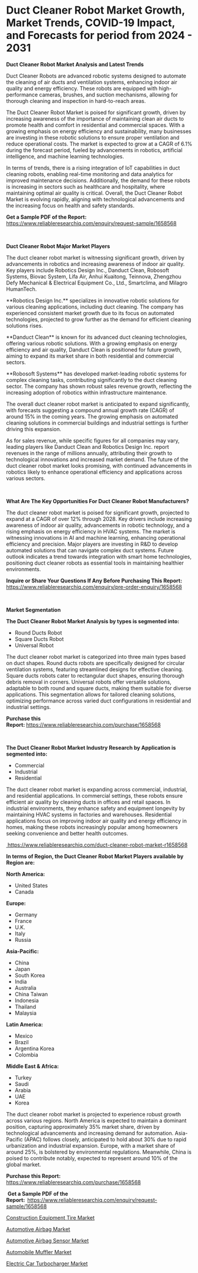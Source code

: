 <p><h1>Duct Cleaner Robot Market Growth, Market Trends, COVID-19 Impact, and Forecasts for period from 2024 - 2031</h1></p><p><strong>Duct Cleaner Robot Market Analysis and Latest Trends</strong></p>
<p><p>Duct Cleaner Robots are advanced robotic systems designed to automate the cleaning of air ducts and ventilation systems, enhancing indoor air quality and energy efficiency. These robots are equipped with high-performance cameras, brushes, and suction mechanisms, allowing for thorough cleaning and inspection in hard-to-reach areas. </p><p>The Duct Cleaner Robot Market is poised for significant growth, driven by increasing awareness of the importance of maintaining clean air ducts to promote health and comfort in residential and commercial spaces. With a growing emphasis on energy efficiency and sustainability, many businesses are investing in these robotic solutions to ensure proper ventilation and reduce operational costs. The market is expected to grow at a CAGR of 6.1% during the forecast period, fueled by advancements in robotics, artificial intelligence, and machine learning technologies.</p><p>In terms of trends, there is a rising integration of IoT capabilities in duct cleaning robots, enabling real-time monitoring and data analytics for improved maintenance decisions. Additionally, the demand for these robots is increasing in sectors such as healthcare and hospitality, where maintaining optimal air quality is critical. Overall, the Duct Cleaner Robot Market is evolving rapidly, aligning with technological advancements and the increasing focus on health and safety standards.</p></p>
<p><strong>Get a Sample PDF of the Report:&nbsp;</strong> <a href="https://www.reliableresearchiq.com/enquiry/request-sample/1658568?utm_campaign=1137&utm_medium=2&utm_source=Github&utm_content=ia&utm_term=09122024&utm_id=duct-cleaner-robot">https://www.reliableresearchiq.com/enquiry/request-sample/1658568</a></p>
<p>&nbsp;</p>
<p><strong>Duct Cleaner Robot Major Market Players</strong></p>
<p><p>The duct cleaner robot market is witnessing significant growth, driven by advancements in robotics and increasing awareness of indoor air quality. Key players include Robotics Design Inc., Danduct Clean, Robosoft Systems, Biovac System, Lifa Air, Anhui Kuaitong, Teinnova, Zhengzhou Defy Mechanical & Electrical Equipment Co., Ltd., Smartclima, and Milagro HumanTech. </p><p>**Robotics Design Inc.** specializes in innovative robotic solutions for various cleaning applications, including duct cleaning. The company has experienced consistent market growth due to its focus on automated technologies, projected to grow further as the demand for efficient cleaning solutions rises.</p><p>**Danduct Clean** is known for its advanced duct cleaning technologies, offering various robotic solutions. With a growing emphasis on energy efficiency and air quality, Danduct Clean is positioned for future growth, aiming to expand its market share in both residential and commercial sectors.</p><p>**Robosoft Systems** has developed market-leading robotic systems for complex cleaning tasks, contributing significantly to the duct cleaning sector. The company has shown robust sales revenue growth, reflecting the increasing adoption of robotics within infrastructure maintenance.</p><p>The overall duct cleaner robot market is anticipated to expand significantly, with forecasts suggesting a compound annual growth rate (CAGR) of around 15% in the coming years. The growing emphasis on automated cleaning solutions in commercial buildings and industrial settings is further driving this expansion.</p><p>As for sales revenue, while specific figures for all companies may vary, leading players like Danduct Clean and Robotics Design Inc. report revenues in the range of millions annually, attributing their growth to technological innovations and increased market demand. The future of the duct cleaner robot market looks promising, with continued advancements in robotics likely to enhance operational efficiency and applications across various sectors.</p></p>
<p>&nbsp;</p>
<p><strong>What Are The Key Opportunities For Duct Cleaner Robot Manufacturers?</strong></p>
<p><p>The duct cleaner robot market is poised for significant growth, projected to expand at a CAGR of over 12% through 2028. Key drivers include increasing awareness of indoor air quality, advancements in robotic technology, and a rising emphasis on energy efficiency in HVAC systems. The market is witnessing innovations in AI and machine learning, enhancing operational efficiency and precision. Major players are investing in R&D to develop automated solutions that can navigate complex duct systems. Future outlook indicates a trend towards integration with smart home technologies, positioning duct cleaner robots as essential tools in maintaining healthier environments.</p></p>
<p><strong>Inquire or Share Your Questions If Any Before Purchasing This Report:</strong> <a href="https://www.reliableresearchiq.com/enquiry/pre-order-enquiry/1658568?utm_campaign=1137&utm_medium=2&utm_source=Github&utm_content=ia&utm_term=09122024&utm_id=duct-cleaner-robot">https://www.reliableresearchiq.com/enquiry/pre-order-enquiry/1658568</a></p>
<p>&nbsp;</p>
<p><strong>Market Segmentation</strong></p>
<p><strong>The Duct Cleaner Robot Market Analysis by types is segmented into:</strong></p>
<p><ul><li>Round Ducts Robot</li><li>Square Ducts Robot</li><li>Universal Robot</li></ul></p>
<p><p>The duct cleaner robot market is categorized into three main types based on duct shapes. Round ducts robots are specifically designed for circular ventilation systems, featuring streamlined designs for effective cleaning. Square ducts robots cater to rectangular duct shapes, ensuring thorough debris removal in corners. Universal robots offer versatile solutions, adaptable to both round and square ducts, making them suitable for diverse applications. This segmentation allows for tailored cleaning solutions, optimizing performance across varied duct configurations in residential and industrial settings.</p></p>
<p><strong>Purchase this Report:&nbsp;</strong><a href="https://www.reliableresearchiq.com/purchase/1658568?utm_campaign=1137&utm_medium=2&utm_source=Github&utm_content=ia&utm_term=09122024&utm_id=duct-cleaner-robot">https://www.reliableresearchiq.com/purchase/1658568</a></p>
<p>&nbsp;</p>
<p><strong>The Duct Cleaner Robot Market Industry Research by Application is segmented into:</strong></p>
<p><ul><li>Commercial</li><li>Industrial</li><li>Residential</li></ul></p>
<p><p>The duct cleaner robot market is expanding across commercial, industrial, and residential applications. In commercial settings, these robots ensure efficient air quality by cleaning ducts in offices and retail spaces. In industrial environments, they enhance safety and equipment longevity by maintaining HVAC systems in factories and warehouses. Residential applications focus on improving indoor air quality and energy efficiency in homes, making these robots increasingly popular among homeowners seeking convenience and better health outcomes.</p></p>
<p><a href="https://www.reliableresearchiq.com/duct-cleaner-robot-market-r1658568?utm_campaign=1137&utm_medium=2&utm_source=Github&utm_content=ia&utm_term=09122024&utm_id=duct-cleaner-robot">&nbsp;https://www.reliableresearchiq.com/duct-cleaner-robot-market-r1658568</a></p>
<p><strong>In terms of Region, the Duct Cleaner Robot Market Players available by Region are:</strong></p>
<p>
    <p> <strong> North America: </strong>
        <ul>
            <li>United States</li>
            <li>Canada</li>
        </ul>
        </p> 
    <p> <strong> Europe: </strong>
        <ul>
            <li>Germany</li>
            <li>France</li>
            <li>U.K.</li>
            <li>Italy</li>
            <li>Russia</li>
        </ul>
        </p> 
    <p> <strong> Asia-Pacific: </strong>
        <ul>
            <li>China</li>
            <li>Japan</li>
            <li>South Korea</li>
            <li>India</li>
            <li>Australia</li>
            <li>China Taiwan</li>
            <li>Indonesia</li>
            <li>Thailand</li>
            <li>Malaysia</li>
        </ul>
        </p> 
    <p> <strong> Latin America: </strong>
        <ul>
            <li>Mexico</li>
            <li>Brazil</li>
            <li>Argentina Korea</li>
            <li>Colombia</li>
        </ul>
        </p> 
    <p> <strong> Middle East & Africa: </strong>
        <ul>
            <li>Turkey</li>
            <li>Saudi</li>
            <li>Arabia</li>
            <li>UAE</li>
            <li>Korea</li>
        </ul>
    </p>
    </p>
<p><p>The duct cleaner robot market is projected to experience robust growth across various regions. North America is expected to maintain a dominant position, capturing approximately 35% market share, driven by technological advancements and increasing demand for automation. Asia-Pacific (APAC) follows closely, anticipated to hold about 30% due to rapid urbanization and industrial expansion. Europe, with a market share of around 25%, is bolstered by environmental regulations. Meanwhile, China is poised to contribute notably, expected to represent around 10% of the global market.</p></p>
<p><strong>Purchase this Report: </strong><a href="https://www.reliableresearchiq.com/purchase/1658568?utm_campaign=1137&utm_medium=2&utm_source=Github&utm_content=ia&utm_term=09122024&utm_id=duct-cleaner-robot">https://www.reliableresearchiq.com/purchase/1658568</a></p>
<p>&nbsp;<strong>Get a Sample PDF of the Report:&nbsp;&nbsp;</strong><a href="https://www.reliableresearchiq.com/enquiry/request-sample/1658568?utm_campaign=1137&utm_medium=2&utm_source=Github&utm_content=ia&utm_term=09122024&utm_id=duct-cleaner-robot">https://www.reliableresearchiq.com/enquiry/request-sample/1658568</a></p>
<p><strong></strong></p>
<p><p><a href="https://www.linkedin.com/pulse/th-score-market-0ptye?utm_campaign=1137&utm_medium=2&utm_source=Github&utm_content=ia&utm_term=09122024&utm_id=duct-cleaner-robot">Construction Equipment Tire Market</a></p><p><a href="https://www.linkedin.com/pulse/automotive-airbag-market-report-offers-financial-analysis-jbike?utm_campaign=1137&utm_medium=2&utm_source=Github&utm_content=ia&utm_term=09122024&utm_id=duct-cleaner-robot">Automotive Airbag Market</a></p><p><a href="https://www.linkedin.com/pulse/automotive-airbag-sensor-market-forecasts-trends-impact-hpnqe?utm_campaign=1137&utm_medium=2&utm_source=Github&utm_content=ia&utm_term=09122024&utm_id=duct-cleaner-robot">Automotive Airbag Sensor Market</a></p><p><a href="https://www.linkedin.com/pulse/automobile-muffler-industry-projections-market-revenue-139-up5je?utm_campaign=1137&utm_medium=2&utm_source=Github&utm_content=ia&utm_term=09122024&utm_id=duct-cleaner-robot">Automobile Muffler Market</a></p><p><a href="https://www.linkedin.com/pulse/electric-car-turbocharger-market-industry-landscape-growth-m2rue?utm_campaign=1137&utm_medium=2&utm_source=Github&utm_content=ia&utm_term=09122024&utm_id=duct-cleaner-robot">Electric Car Turbocharger Market</a></p></p>
